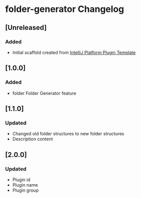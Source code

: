 <!-- Keep a Changelog guide -> https://keepachangelog.com -->

# folder-generator Changelog

## [Unreleased]
### Added
- Initial scaffold created from [IntelliJ Platform Plugin Template](https://github.com/JetBrains/intellij-platform-plugin-template)

## [1.0.0]
### Added
- folder Folder Generator feature

## [1.1.0]
### Updated
- Changed old folder structures to new folder structures
- Description content

## [2.0.0]
### Updated
- Plugin id
- Plugin name
- Plugin group